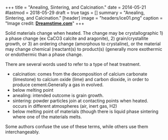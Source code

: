+++
title = "Anealing, Sintering, and Calcination."
date = 2014-05-21
#lastmod = 2018-05-29
draft = true
tags = []
summary = "Anealing, Sintering, and Calcination."
[header]
image = "headers/ice01.png"
caption = "Image credit: [**Dreamstime.com**](https://www.dreamstime.com/royalty-free-stock-images-ice-patterns-image12176109)"
+++
	
Solid materials change when heated. The change may be crystallographic 1) a phase change (ex CaCO3 calcite and aragonite), 2) grain/crystallite growth, or 3) an ordering change (amorphous to crystaline), or the material may change chemical (reactant(s) to product(s) (generally more exothermic or endothermic than a phase change.

There are several words used to refer to a type of heat treatment.

- calcination: comes from the decomposition of calcium carbonate (limestone) to calcium oxide (lime) and carbon dioxide, in order to produce cement.Generally a gas in evolved.
 - below melting point
- anealing: intended outcome is grain growth.
- sintering: powder particles join at contacting points when heated. occurs in different atmospheres (air, inert gas, H2)
 - below melting point of materials (though there is liquid phase sintering where one of the materials melts. 

 Some authors confuse the use of these terms, while others use them interchangeably.